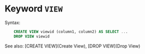 # Keyword `VIEW`

Syntax:
```sql
    CREATE VIEW viewid (column1, column2) AS SELECT ...
    DROP VIEW viewid
```

See also: [CREATE VIEW](Create View), [DROP VIEW](Drop View)